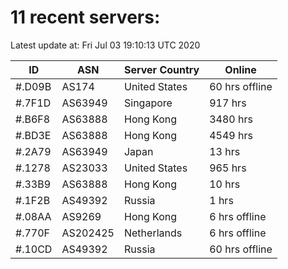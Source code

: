 # 11 recent servers:

Latest update at: Fri Jul 03 19:10:13 UTC 2020

| ID | ASN | Server Country | Online |
| -- | --- | -------------- | ------ |
| #.D09B | AS174 | United States | 60 hrs offline |
| #.7F1D | AS63949 | Singapore | 917 hrs |
| #.B6F8 | AS63888 | Hong Kong | 3480 hrs |
| #.BD3E | AS63888 | Hong Kong | 4549 hrs |
| #.2A79 | AS63949 | Japan | 13 hrs |
| #.1278 | AS23033 | United States | 965 hrs |
| #.33B9 | AS63888 | Hong Kong | 10 hrs |
| #.1F2B | AS49392 | Russia | 1 hrs |
| #.08AA | AS9269 | Hong Kong | 6 hrs offline |
| #.770F | AS202425 | Netherlands | 6 hrs offline |
| #.10CD | AS49392 | Russia | 60 hrs offline |

